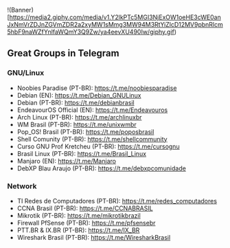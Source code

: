 !(Banner)[https://media2.giphy.com/media/v1.Y2lkPTc5MGI3NjExOW1oeHE3cWE0anJxNmVrZDJnZGVmZDR2a2xyMW1sMmg3MW94M3RtYiZlcD12MV9pbnRlcm5hbF9naWZfYnlfaWQmY3Q9Zw/ya4eevXU490Iw/giphy.gif)

## Great Groups in Telegram

### GNU/Linux
- Noobies Paradise (PT-BR): https://t.me/noobiesparadise
- Debian (EN): https://t.me/Debian_GNULinux
- Debian (PT-BR): https://t.me/debianbrasil
- EndeavourOS Official (EN): https://t.me/Endeavouros
- Arch Linux (PT-BR): https://t.me/archlinuxbr
- WM Brasil (PT-BR): https://t.me/unixwmbr
- Pop_OS! Brasil (PT-BR): https://t.me/poposbrasil
- Shell Comunity (PT-BR): https://t.me/shellcommunity
- Curso GNU Prof Kretcheu (PT-BR): https://t.me/cursognu
- Brasil Linux (PT-BR): https://t.me/Brasil_Linux
- Manjaro (EN): https://t.me/Manjaro
- DebXP Blau Araujo (PT-BR): https://t.me/debxpcomunidade

### Network
- TI Redes de Computadores (PT-BR): https://t.me/redes_computadores
- CCNA Brasil (PT-BR): https://t.me/CCNABRASIL
- Mikrotik (PT-BR): https://t.me/mikrotikbrazil
- Firewall PfSense (PT-BR): https://t.me/pfsensebr
- PTT.BR & IX.BR (PT-BR): https://t.me/IX_BR
- Wireshark Brasil (PT-BR): https://t.me/WiresharkBrasil
